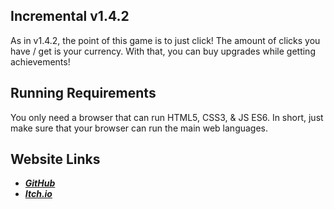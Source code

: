 ## Incremental v1.4.2
As in v1.4.2, the point of this game is to just click! The amount of clicks you have / get is your currency.
With that, you can buy upgrades while getting achievements!

## Running Requirements
You only need a browser that can run HTML5, CSS3, & JS ES6. In short, just make sure that your browser can run the main web languages.  

## Website Links
- [**_GitHub_**](https://xdconfirm.github.io/Incremental-v1.4.1/)
- [**_Itch.io_**](https://xdconfirmed.itch.io/incrementalv1-4-2)
